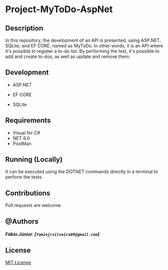 # Project-MyToDo-AspNet

## Description

In this repository, the development of an API is presented, using ASP.NET, SQLite, and EF CORE, named as MyToDo. In other words, it is an API where it's possible to register a to-do list. By performing the test, it's possible to add and create to-dos, as well as update and remove them.

## Development

- ASP.NET

- EF CORE

- SQLite

## Requirements

- Visual for C#
- NET 8.0
- PostMan

## Running (Locally)

It can be executed using the DOTNET commands directly in a terminal to perform the tests.

## Contributions

Pull requests are welcome.

## @Authors

##### Fábio Júnior. [`fabiojrsilveira09@gmail.com`]

## License

[MIT License](https://choosealicense.com/licenses/mit/)
